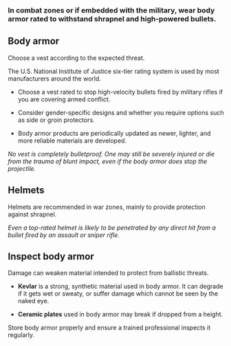 [Title]: # (Combat zones)
[Order]: # (1)

### In combat zones or if embedded with the military, wear body armor rated to withstand shrapnel and high-powered bullets. 

## Body armor

Choose a vest according to the expected threat. 

The U.S. National Institute of Justice six-tier rating system is used by most manufacturers around the world. 

*	Choose a vest rated to stop high-velocity bullets fired by military rifles if you are covering armed conflict.

*	Consider gender-specific designs and whether you require options such as side or groin protectors.

*	Body armor products are periodically updated as newer, lighter, and more reliable materials are developed.

_No vest is completely bulletproof. One may still be severely injured or die from the trauma of blunt impact, even if the body armor does stop the projectile._

## Helmets

Helmets are recommended in war zones, mainly to provide protection against shrapnel.

_Even a top-rated helmet is likely to be penetrated by any direct hit from a bullet fired by an assault or sniper rifle._

## Inspect body armor 

Damage can weaken material intended to protect from ballistic threats.

*	**Kevlar** is a strong, synthetic material used in body armor. It can degrade if it gets wet or sweaty, or suffer damage which cannot be seen by the naked eye. 

*	**Ceramic plates** used in body armor may break if dropped from a height. 

Store body armor properly and ensure a trained professional inspects it regularly.
